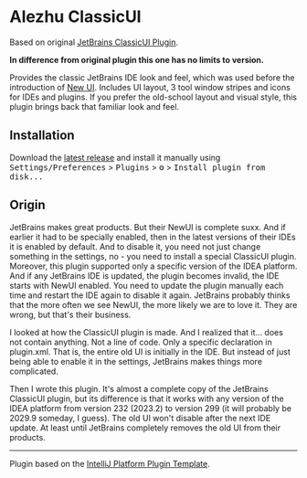 # Alezhu ClassicUI

<!-- Plugin description -->
Based on original [JetBrains ClassicUI Plugin](https://plugins.jetbrains.com/plugin/24468-classic-ui).

**In difference from original plugin this one has no limits to version.**

Provides the classic JetBrains IDE look and feel, which was used before the introduction of <a href="https://www.jetbrains.com/idea/new-ui">New UI</a>.
Includes UI layout, 3 tool window stripes and icons for IDEs and plugins.
If you prefer the old-school layout and visual style, this plugin brings back that familiar look and feel.

<!-- Plugin description end -->

## Installation

  Download the [latest release](https://github.com/alezhu/classic-ui/releases/latest) and install it manually using
  <kbd>Settings/Preferences</kbd> > <kbd>Plugins</kbd> > <kbd>⚙️</kbd> > <kbd>Install plugin from disk...</kbd>

## Origin

JetBrains makes great products. But their NewUI is complete suxx. And if earlier it had to be specially enabled, then in the latest versions of their IDEs it is enabled by default. And to disable it, you need not just change something in the settings, no - you need to install a special ClassicUI plugin. Moreover, this plugin supported only a specific version of the IDEA platform. And if any JetBrains IDE is updated, the plugin becomes invalid, the IDE starts with NewUI enabled. You need to update the plugin manually each time and restart the IDE again to disable it again. JetBrains probably thinks that the more often we see NewUI, the more likely we are to love it. They are wrong, but that's their business.

I looked at how the ClassicUI plugin is made. And I realized that it... does not contain anything. Not a line of code. Only a specific declaration in plugin.xml. That is, the entire old UI is initially in the IDE. But instead of just being able to enable it in the settings, JetBrains makes things more complicated.

Then I wrote this plugin. It's almost a complete copy of the JetBrains ClassicUI plugin, but its difference is that it works with any version of the IDEA platform from version 232 (2023.2) to version 299 (it will probably be 2029.9 someday, I guess). The old UI won't disable after the next IDE update. At least until JetBrains completely removes the old UI from their products.

---
Plugin based on the [IntelliJ Platform Plugin Template][template].

[template]: https://github.com/JetBrains/intellij-platform-plugin-template

